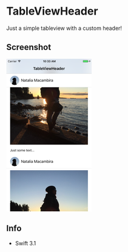 # TableViewHeader

Just a simple tableview with a custom header!

## Screenshot
![Image of TableViewHeader](https://github.com/nmacambira/TableViewHeader/blob/master/TableViewHeader.png)


## Info

- Swift 3.1
